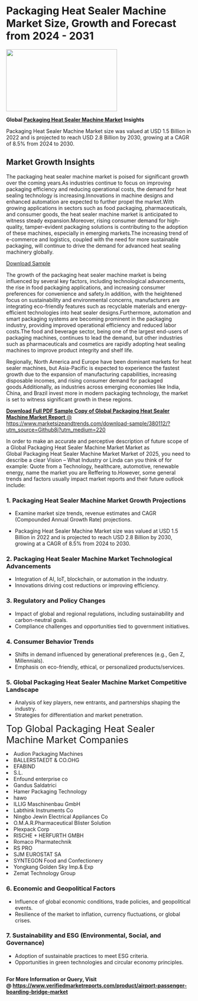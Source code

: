 <H1>Packaging Heat Sealer Machine Market Size, Growth and Forecast from 2024 - 2031</H1><img class="aligncenter size-medium wp-image-584254" src="https://thirdeyenews.in/wp-content/uploads/2024/09/Global-Market-Research-300x168.jpeg" alt="" width="300" height="168" /><p><strong>Global&nbsp;<a href="https://www.marketsizeandtrends.com/download-sample/380112/?utm_source=Github8j?utm_medium=220">Packaging Heat Sealer Machine Market</a> Insights</strong></p><p>Packaging Heat Sealer Machine Market size was valued at USD 1.5 Billion in 2022 and is projected to reach USD 2.8 Billion by 2030, growing at a CAGR of 8.5% from 2024 to 2030.</p><p><h2>Market Growth Insights</h2> <p>The packaging heat sealer machine market is poised for significant growth over the coming years.As industries continue to focus on improving packaging efficiency and reducing operational costs, the demand for heat sealing technology is increasing.Innovations in machine designs and enhanced automation are expected to further propel the market.With growing applications in sectors such as food packaging, pharmaceuticals, and consumer goods, the heat sealer machine market is anticipated to witness steady expansion.Moreover, rising consumer demand for high-quality, tamper-evident packaging solutions is contributing to the adoption of these machines, especially in emerging markets.The increasing trend of e-commerce and logistics, coupled with the need for more sustainable packaging, will continue to drive the demand for advanced heat sealing machinery globally.</p> <p><a href="#">Download Sample</a></p> <p>The growth of the packaging heat sealer machine market is being influenced by several key factors, including technological advancements, the rise in food packaging applications, and increasing consumer preferences for convenience and safety.In addition, with the heightened focus on sustainability and environmental concerns, manufacturers are integrating eco-friendly features such as recyclable materials and energy-efficient technologies into heat sealer designs.Furthermore, automation and smart packaging systems are becoming prominent in the packaging industry, providing improved operational efficiency and reduced labor costs.The food and beverage sector, being one of the largest end-users of packaging machines, continues to lead the demand, but other industries such as pharmaceuticals and cosmetics are rapidly adopting heat sealing machines to improve product integrity and shelf life.</p> <p>Regionally, North America and Europe have been dominant markets for heat sealer machines, but Asia-Pacific is expected to experience the fastest growth due to the expansion of manufacturing capabilities, increasing disposable incomes, and rising consumer demand for packaged goods.Additionally, as industries across emerging economies like India, China, and Brazil invest more in modern packaging technology, the market is set to witness significant growth in these regions.</p> <p><a href="#"></p><p><span class=""><strong>Download Full PDF Sample Copy of Global Packaging Heat Sealer Machine Market Report</strong> @ <a href="https://www.marketsizeandtrends.com/download-sample/380112/?utm_source=Github8j?utm_medium=220" target="_blank">https://www.marketsizeandtrends.com/download-sample/380112/?utm_source=Github8j?utm_medium=220</a></span></p><p>In order to make an accurate and perceptive description of future scope of a Global&nbsp;Packaging Heat Sealer Machine Market Market as Global&nbsp;Packaging Heat Sealer Machine Market Market of 2025, you need to describe a clear Vision &ndash; What Industry or Linda can you think of for example: Quote from a Technology, healthcare, automotive, renewable energy, name the market you are Reffering to.However, some general trends and factors usually impact market reports and their future outlook include:</p><h3>1.&nbsp;<strong>Packaging Heat Sealer Machine Market Growth Projections</strong></h3><ul><li>Examine market size trends, revenue estimates and CAGR (Compounded Annual Growth Rate) projections.</li><li><p>Packaging Heat Sealer Machine Market size was valued at USD 1.5 Billion in 2022 and is projected to reach USD 2.8 Billion by 2030, growing at a CAGR of 8.5% from 2024 to 2030.</p></li></ul><h3>2.&nbsp;<strong>Packaging Heat Sealer Machine Market Technological Advancements</strong></h3><ul><li>Integration of AI, IoT, blockchain, or automation in the industry.</li><li>Innovations driving cost reductions or improving efficiency.</li></ul><h3>3.&nbsp;<strong>Regulatory and Policy Changes</strong></h3><ul><li>Impact of global and regional regulations, including sustainability and carbon-neutral goals.</li><li>Compliance challenges and opportunities tied to government initiatives.</li></ul><h3>4.&nbsp;<strong>Consumer Behavior Trends</strong></h3><ul><li>Shifts in demand influenced by generational preferences (e.g., Gen Z, Millennials).</li><li>Emphasis on eco-friendly, ethical, or personalized products/services.</li></ul><h3>5.&nbsp;<strong>Global Packaging Heat Sealer Machine Market Competitive Landscape</strong></h3><ul><li>Analysis of key players, new entrants, and partnerships shaping the industry.</li><li>Strategies for differentiation and market penetration.</li></ul><p data-pm-slice="1 1 []"><span style="color: inherit; font-family: inherit; font-size: 25px;">Top Global Packaging Heat Sealer Machine Market Companies</span></p><div class="" data-test-id=""><p><li>Audion Packaging Machines</li><li> BALLERSTAEDT & CO.OHG</li><li> EFABIND</li><li> S.L.</li><li> Enfound enterprise co</li><li> Gandus Saldatrici</li><li> Hamer Packaging Technology</li><li> hawo</li><li> ILLIG Maschinenbau GmbH</li><li> Labthink Instruments Co</li><li> Ningbo Jewin Electrical Appliances Co</li><li> O.M.A.R.Pharmaceutical Blister Solution</li><li> Plexpack Corp</li><li> RISCHE + HERFURTH GMBH</li><li> Romaco Pharmatechnik</li><li> RS PRO</li><li> SJM EUROSTAT SA</li><li> SYNTEGON Food and Confectionery</li><li> Yongkang Golden Sky Imp.& Exp</li><li> Zemat Technology Group</li></p></div><h3>6.&nbsp;<strong>Economic and Geopolitical Factors</strong></h3><ul><li>Influence of global economic conditions, trade policies, and geopolitical events.</li><li>Resilience of the market to inflation, currency fluctuations, or global crises.</li></ul><h3>7.&nbsp;<strong>Sustainability and ESG (Environmental, Social, and Governance)</strong></h3><ul><li>Adoption of sustainable practices to meet ESG criteria.</li><li>Opportunities in green technologies and circular economy principles.</li></ul><h2><strong style="font-size: 14px;">For More Information or Query, Visit @&nbsp;</strong><a style="background-color: #ffffff; font-size: 14px;" href="https://www.marketsizeandtrends.com/report/packaging-heat-sealer-machine-market/" target="_blank">https://www.verifiedmarketreports.com/product/airport-passenger-boarding-bridge-market</a></h2>